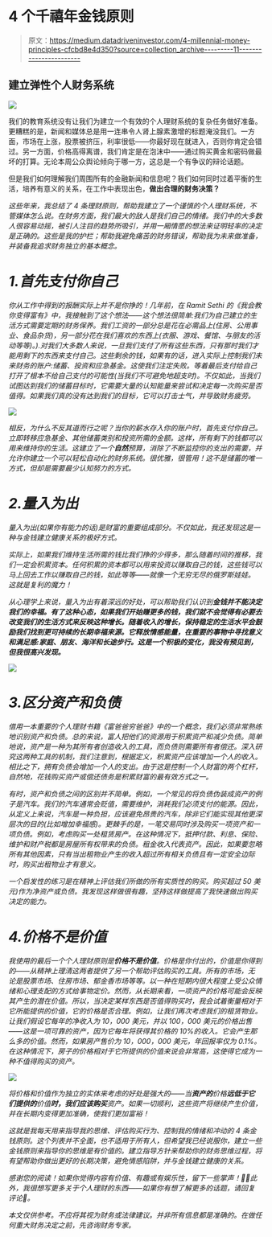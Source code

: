 # 4 个千禧年金钱原则

> 原文：<https://medium.datadriveninvestor.com/4-millennial-money-principles-cfcbd8e4d350?source=collection_archive---------11----------------------->

## 建立弹性个人财务系统

![](img/579b601e9ec8adb871828715de7870f2.png)

我们的教育系统没有让我们为建立一个有效的个人理财系统的复杂任务做好准备。更糟糕的是，新闻和媒体总是用一连串令人肾上腺素激增的标题淹没我们。一方面，市场在上涨，股票被挤压，利率很低——你最好现在就进入，否则你肯定会错过。另一方面，价格高得离谱，我们肯定是在泡沫中——通过购买黄金和密码做最坏的打算。无论本周公众舆论倾向于哪一方，这总是一个有争议的辩论话题。

但是我们如何理解我们周围所有的金融新闻和信息呢？我们如何同时过着平衡的生活，培养有意义的关系，在工作中表现出色，**做出合理的财务决策？**

*这些年来，我总结了 4 条理财原则，帮助我建立了一个谨慎的个人理财系统，不管媒体怎么说。在财务方面，我们最大的敌人是我们自己的情绪。我们中的大多数人很容易动摇，被引人注目的趋势所吸引，并用一厢情愿的想法来证明轻率的决定是正确的。这些是我的护栏；帮助我避免痛苦的财务错误，帮助我为未来做准备，并装备我追求财务独立的基本概念。*

# *1.首先支付你自己*

*你从工作中得到的报酬实际上并不是你挣的！几年前，在 Ramit Sethi 的《我会教你变得富有》中，我接触到了这个想法——这个想法很简单:我们为自己建立的生活方式需要定期的财务保养。我们工资的一部分总是花在必需品上(住房、公用事业、食品杂货)，另一部分花在我们喜欢的东西上(衣服、游戏、餐馆、与朋友的活动等等)。).对我们大多数人来说，一旦我们支付了所有这些东西，只有那时我们才能用剩下的东西来支付自己。这些剩余的钱，如果有的话，进入实际上控制我们未来财务的账户:储蓄、投资和应急基金。这使我们注定失败。等着最后支付给自己打开了根本不给自己支付的可能性(当我们不可避免地超支时)。不仅如此，当我们试图达到我们的储蓄目标时，它需要大量的认知能量来尝试和决定每一次购买是否值得。如果我们真的没有达到我们的目标，它可以打击士气，并导致财务疲劳。*

*![](img/e81c47102ac1b27d17a6d8fa9acf0a0b.png)*

*相反，为什么不反其道而行之呢？当你的薪水存入你的账户时，首先支付你自己。立即转移应急基金、其他储蓄类别和投资所需的金额。这样，所有剩下的钱都可以用来维持你的生活。这建立了一个**自然**预算，消除了不断监控你的支出的需要，并允许你建立一个可以轻松自动化的财务系统。很优雅，很管用！这不是储蓄的唯一方式，但却是需要最少认知努力的方式。*

# *2.量入为出*

*量入为出(如果你有能力的话)是财富的重要组成部分。不仅如此，我还发现这是一种与金钱建立健康关系的极好方式。*

*实际上，如果我们维持生活所需的钱比我们挣的少得多，那么随着时间的推移，我们一定会积累资本。任何积累的资本都可以用来投资以赚取自己的钱，这些钱可以马上回去工作以赚取自己的钱，如此等等——就像一个无穷无尽的俄罗斯娃娃。这就是复利的魔力！*

*从心理学上来说，量入为出有着深远的好处，可以帮助我们认识到**金钱并不能决定我们的幸福。有了这种心态，如果我们开始赚更多的钱，我们就不会觉得有必要去改变我们的生活方式来反映这种增长。随着收入的增长，保持稳定的生活水平会鼓励我们找到更可持续的长期幸福来源。它释放情感能量，在重要的事物中寻找意义和满足感:家庭、朋友、海洋和长途步行。这是一个积极的变化，我没有预见到，但我很高兴发现。***

*![](img/fd6cc763caf9b93ce86f09a8bd5981ec.png)*

# *3.**区分资产和负债***

*借用一本重要的个人理财书籍《富爸爸穷爸爸》中的一个概念，我们必须非常熟练地识别资产和负债。总的来说，富人把他们的资源用于积累资产和减少负债。简单地说，资产是一种为其所有者创造收入的工具，而负债则需要所有者偿还。深入研究这两种工具的机制，我们注意到，根据定义，积累资产应该增加一个人的收入。相比之下，拥有负债会增加一个人的支出。由于这是控制一个人财富的两个杠杆，自然地，花钱购买资产或偿还债务是积累财富的最有效方式之一。*

*有时，资产和负债之间的区别并不简单。例如，一个常见的将负债伪装成资产的例子是汽车。我们的汽车通常会贬值，需要维护，消耗我们必须支付的能源。因此，从定义上来说，汽车是一种负担，应该避免昂贵的汽车，除非它们能实现其他更深层次的目的(比如增加幸福感)。更棘手的是，一笔交易同时涉及购买一项资产和一项负债。例如，考虑购买一处租赁房产。在这种情况下，抵押付款、利息、保险、维护和财产税都是房屋所有权带来的负债。租金收入代表资产。因此，如果要忽略所有其他因素，只有当出租物业产生的收入超过所有相关负债且有一定安全边际时，购买出租物业才有意义。*

*一个启发性的练习是在精神上评估我们所做的所有实质性的购买。购买超过 50 美元)作为净资产或负债。我发现这样做很有趣，坚持这样做提高了我快速做出购买决定的能力。*

# *4.价格不是价值*

*我使用的最后一个个人理财原则是**价格不是价值**。价格是你付出的，价值是你得到的——从精神上理清这两者提供了另一个帮助评估购买的工具。所有的市场，无论是股票市场、住房市场、郁金香市场等等。以一种在短期内很大程度上受公众情绪和心理支配的方式给事物定价。然而，从长期来看，一项资产的价格可能会反映其产生的潜在价值。所以，当决定某样东西是否值得购买时，我会试着衡量相对于它所能提供的价值，它的价格是否合理。例如，让我们再次考虑我们的租赁物业。让我们假设它每年的净收入为 10，000 美元，并以 100，000 美元的价格出售——这是一项可靠的资产，因为它每年将获得其价格的 10%的收入。它会产生那么多的价值。然而，如果房产售价为 10，000，000 美元，年回报率仅为 0.1%。在这种情况下，房子的价格相对于它所提供的价值来说会非常高，这使得它成为一种不值得购买的资产。*

*![](img/b5812aead649f241f4f0c251ba08c03a.png)*

*将价格和价值作为独立的实体来考虑的好处是强大的——当**资产的**价格**远低于它们提供的**价值**时，我们应该购买**资产。如果一切顺利，这些资产将继续产生价值，并在长期内变得更加准确，使我们更加富裕！*

*这就是我每天用来指导我的思维、评估购买行为、控制我的情绪和冲动的 4 条金钱原则。这个列表并不全面，也不适用于所有人，但希望我已经说服你，建立一些金钱原则来指导你的思维是有价值的。建立指导方针来帮助你的财务思维过程，将有望帮助你做出更好的长期决策，避免情感陷阱，并与金钱建立健康的关系。*

*感谢您的阅读！如果你觉得内容有价值、有趣或有娱乐性，留下一些掌声！👏🏽此外，我很想写更多关于个人理财的东西——如果你有想了解更多的话题，请回复评论💬。*

*本文仅供参考。不应将其视为财务或法律建议。并非所有信息都是准确的。在做任何重大财务决定之前，先咨询财务专家。*